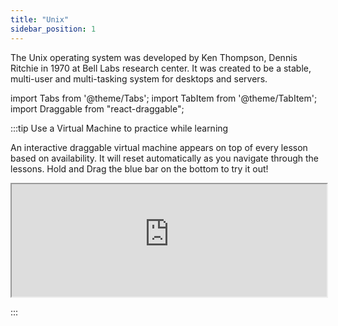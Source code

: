 ```yaml
---
title: "Unix"
sidebar_position: 1
---
```


The Unix operating system was developed by Ken Thompson, Dennis Ritchie in 1970 at Bell Labs research center. It was created to be a stable, multi-user and multi-tasking system for desktops and servers.

import Tabs from '@theme/Tabs';
import TabItem from '@theme/TabItem';
import Draggable from "react-draggable";

:::tip Use a Virtual Machine to practice while learning

An interactive draggable virtual machine appears on top of every lesson based on availability. It will reset automatically as you navigate through the lessons. Hold and Drag the blue bar on the bottom to try it out!

<Draggable>
  <div class="card-demo" style={{position: "relative", zIndex: 5,}}>
    <div
      class="card"
      style={{ backgroundColor: "#000000", position: "relative", zIndex: 5, height: "auto",}}
    >
      <iframe
        src="https://vm.theprogrammingfoundation.org/"
        width="100%"
        height="180px"
        background= "black"
        overflow="hidden"
      ></iframe>
      <div class = "card__body" style={{ backgroundColor: "#1d9dff", position: "relative", zIndex: 5, width: "-50px", height: "auto",}}></div>
    </div>
  </div>
</Draggable>

:::
